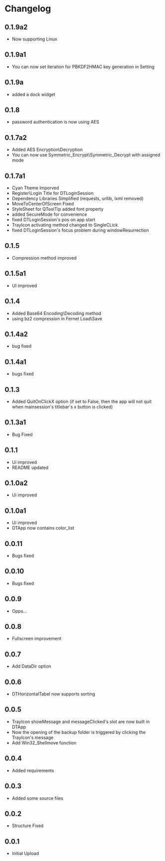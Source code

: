 # Changelog

## 0.1.9a2

- Now supporting Linux

## 0.1.9a1

- You can now set iteration for PBKDF2HMAC key generation in Setting

## 0.1.9a

- added a dock widget

## 0.1.8

- password authentication is now using AES

## 0.1.7a2

- Added AES Encryption\Decryption
- You can now use Symmetric_Encrypt\Symmetric_Decrypt with assigned mode

## 0.1.7a1

- Cyan Theme Imporved
- Register\Login Title for DTLoginSession
- Dependency Libraries Simplified (requests, urllib, lxml removed)
- MoveToCenterOfScreen Fixed
- StyleSheet for QToolTip added font property
- added SecureMode for convenience
- fixed DTLoginSession's pos on app start
- TrayIcon activating method changed to SingleCLick
- fixed DTLoginSession's focus problem during windowResurrection

## 0.1.5

- Compression method improved

## 0.1.5a1

- UI improved

## 0.1.4

- Added Base64 Encoding\Decoding method
- using bz2 compression in Fernet Load\Save

## 0.1.4a2

- bug fixed

## 0.1.4a1

- bugs fixed

## 0.1.3

- Added QuitOnClickX option (if set to False, then the app will not quit when mainsession's titlebar's x button is clicked)

## 0.1.3a1

- Bug Fixed

## 0.1.1

- Ui improved
- README updated

## 0.1.0a2

- Ui improved

## 0.1.0a1

- Ui improved
- DTApp now contains color_list

## 0.0.11

- Bugs fixed

## 0.0.10

- Bugs fixed

## 0.0.9

- Opps...

## 0.0.8

- Fullscreen improvement

## 0.0.7

- Add DataDir option

## 0.0.6

- DTHorizontalTabel now supports sorting

## 0.0.5

- TrayIcon showMessage and messageClicked's slot are now built in DTApp
- Now the opening of the backup folder is triggered by clicking the TrayIcon's message
- Add Win32_Shellmove function

## 0.0.4

- Added requirements

## 0.0.3

- Added some source files

## 0.0.2

- Structure Fixed

## 0.0.1

- Initial Upload
